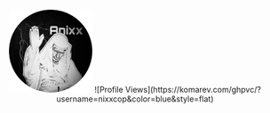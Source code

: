 



<p align="center">
  <img src="https://github.com/nixxcop/assets/blob/main/profile.png" width="150" height="150" alt="Profile Picture">
  ![Profile Views](https://komarev.com/ghpvc/?username=nixxcop&color=blue&style=flat)
</p>




